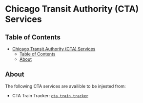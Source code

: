 # Chicago Transit Authority (CTA) Services

## Table of Contents

- [Chicago Transit Authority (CTA) Services](#chicago-transit-authority-cta-services)
  - [Table of Contents](#table-of-contents)
  - [About](#about)

## About

The following CTA services are availible to be injested from:

- CTA Train Tracker: [`cta_train_tracker`](cta_train_tracker/)
